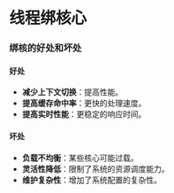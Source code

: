 # 线程绑核心

### 绑核的好处和坏处

#### 好处

- **减少上下文切换**：提高性能。
- **提高缓存命中率**：更快的处理速度。
- **提高实时性能**：更稳定的响应时间。

#### 坏处

- **负载不均衡**：某些核心可能过载。
- **灵活性降低**：限制了系统的资源调度能力。
- **维护复杂性**：增加了系统配置的复杂性。



